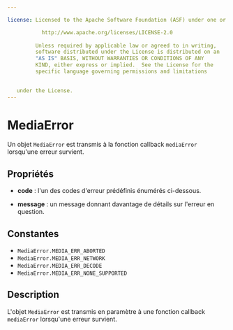 ```yaml
---

license: Licensed to the Apache Software Foundation (ASF) under one or more contributor license agreements. See the NOTICE file distributed with this work for additional information regarding copyright ownership. The ASF licenses this file to you under the Apache License, Version 2.0 (the "License"); you may not use this file except in compliance with the License. You may obtain a copy of the License at

           http://www.apache.org/licenses/LICENSE-2.0
    
         Unless required by applicable law or agreed to in writing,
         software distributed under the License is distributed on an
         "AS IS" BASIS, WITHOUT WARRANTIES OR CONDITIONS OF ANY
         KIND, either express or implied.  See the License for the
         specific language governing permissions and limitations
    

   under the License.
---
```


# MediaError

Un objet `MediaError` est transmis à la fonction callback `mediaError` lorsqu'une erreur survient.

## Propriétés

*   **code** : l'un des codes d'erreur prédéfinis énumérés ci-dessous.

*   **message** : un message donnant davantage de détails sur l'erreur en question.

## Constantes

*   `MediaError.MEDIA_ERR_ABORTED`
*   `MediaError.MEDIA_ERR_NETWORK`
*   `MediaError.MEDIA_ERR_DECODE`
*   `MediaError.MEDIA_ERR_NONE_SUPPORTED`

## Description

L'objet `MediaError` est transmis en paramètre à une fonction callback `mediaError` lorsqu'une erreur survient.